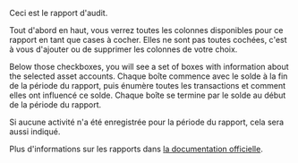 Ceci est le rapport d'audit.

Tout d'abord en haut, vous verrez toutes les colonnes disponibles pour ce rapport en tant que cases à cocher. Elles ne sont pas toutes cochées, c'est à vous d'ajouter ou de supprimer les colonnes de votre choix.

Below those checkboxes, you will see a set of boxes with information about the selected asset accounts. Chaque boîte commence avec le solde à la fin de la période du rapport, puis énumère toutes les transactions et comment elles ont influencé ce solde. Chaque boîte se termine par le solde au début de la période du rapport.

Si aucune activité n'a été enregistrée pour la période du rapport, cela sera aussi indiqué.

Plus d'informations sur les rapports dans [la documentation officielle](https://firefly-iii.readthedocs.io/en/latest/advanced/reports.html).